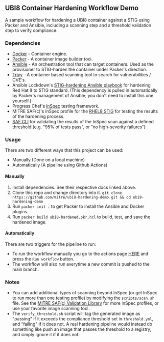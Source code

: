 ## UBI8 Container Hardening Workflow Demo

A sample workflow for hardening a UBI8 container against a STIG using Packer and Ansible, including a scanning step and a threshold validation step to verify compliance.

### Dependencies

- [Docker](https://docs.docker.com/) - Container engine.
- [Packer](https://developer.hashicorp.com/packer) - A container image builder tool.
- [Ansible](https://docs.ansible.com/) - An orchestration tool that can target containers. Used as the provisioner to STIG-harden the container under Packer's direction.
- [Trivy](https://github.com/aquasecurity/trivy#get-trivy) - A container based scanning tool to search for vulnerabilities / CVE's.
- Ansible Lockdown's [STIG-hardening Ansible playbook](https://github.com/ansible-lockdown/RHEL8-STIG) for hardening Red Hat 8 to STIG standard. (This dependency is pulled in automatically by Packer's management of Ansible; you don't need to install this one yourself.)
- Progress Chef's [InSpec](https://docs.chef.io/inspec/) testing framework.
- MITRE SAF(c)'s InSpec profile for the [RHEL8 STIG](https://github.com/mitre/redhat-enterprise-linux-8-stig-baseline) for testing the results of the hardening process.
- [SAF CLI](https://saf-cli.mitre.org) for validating the results of the InSpec scan against a defined threshold (e.g. "95% of tests pass", or "no high-severity failures")

### Usage

There are two different ways that this project can be used:
- Manually (Done on a local machine)
- Automatically (A pipeline using Github Actions)

#### Manually

1) Install dependencies. See their respective docs linked above.
2) Clone this repo and change directory into it. `git clone https://github.com/mitre/ubi8-hardening-demo.git && cd ubi8-hardening-demo` 
3) Run `packer init .` to get Packer to install the Ansible and Docker plugins.
4) Run `packer build ubi8-hardened.pkr.hcl` to build, test, and save the hardened image.

#### Automatically

There are two triggers for the pipeline to run:
- To run the workflow manually you go to the actions page [HERE](https://github.com/mitre/ubi8-hardening-demo/actions/workflows/main.yml) and press the `Run workflow` button.
- The workflow will also run everytime a new commit is pushed to the main branch.

### Notes
- You can add additional types of scanning beyond InSpec (or get InSpec to run more than one testing profile) by modifying the `scripts/scan.sh` file. See the [MITRE SAF(c) Validation Library](https://saf.mitre.org/#/validate) for more InSpec profiles, or use your favorite image scanning tool.
- The `verify_threshold.sh` script will tag the generated image as "passing" if it exceeds the compliance threshold set in `threshold.yml`, and "failing" if it does not. A real hardening pipeline would instead do something like push an image that passes the threshold to a registry, and simply ignore it if it does not.